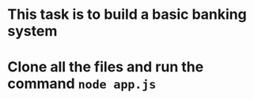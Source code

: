 # This task is to build a basic banking system
# Clone all the files and run the command `node app.js`

